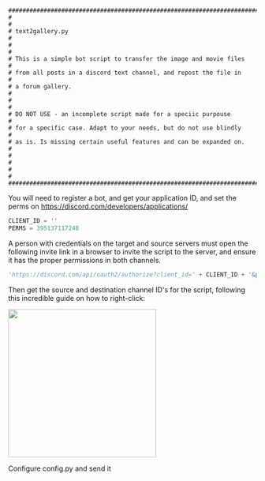 ```
#########################################################################
#                                                                       #
# text2gallery.py                                                       #
#                                                                       #
# This is a simple bot script to transfer the image and movie files     #
# from all posts in a discord text channel, and repost the file in      #
# a forum gallery.                                                      #
#                                                                       #
# DO NOT USE - an incomplete script made for a speciic purpouse         #
# for a specific case. Adapt to your needs, but do not use blindly      #
# as is. Is missing certain useful features and can be expanded on.     #
#                                                                       #
#                                                                       #
#########################################################################

```
You will need to register a bot, and get your application ID, 
and set the perms on https://discord.com/developers/applications/
```py
CLIENT_ID = ''
PERMS = 395137117248
```
  
A person with credentials on the target and source servers must open the following invite link in a browser to invite the  script to the server, and ensure it has the proper permissions in both channels. 
```py
'https://discord.com/api/oauth2/authorize?client_id=' + CLIENT_ID + '&permissions=' + PERMS + '&scope=bot%20applications.commands
``` 

Then get the source and destination channel ID's for the script, following this incredible guide on how to right-click:


<a href="https://www.youtube.com/watch?v=ySZWoD5UpgA">
  <img style="width: 300px;" src="https://img.youtube.com/vi/ySZWoD5UpgA/maxresdefault.jpg" />
</a>


Configure config.py and send it
